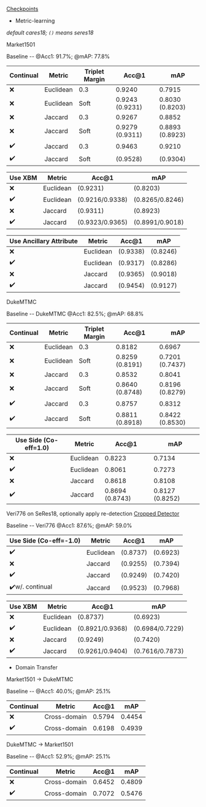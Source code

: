 [Checkpoints](https://drive.google.com/drive/folders/1GC8CXXfMbfCR_-hJaMKGTNUx2-XU9Gp4?usp=sharing)
* Metric-learning

*default cares18; `()` means seres18*

Market1501 

Baseline -- @Acc1: 91.7%; @mAP: 77.8%

| Continual | Metric    | Triplet Margin | Acc@1           | mAP             |
|-----------|-----------|----------------|-----------------|-----------------|
| ❌         | Euclidean | 0.3            | 0.9240          | 0.7915          |
| ❌         | Euclidean | Soft           | 0.9243 (0.9231) | 0.8030 (0.8203) |
| ❌         | Jaccard   | 0.3            | 0.9267          | 0.8852          |
| ❌         | Jaccard   | Soft           | 0.9279 (0.9311) | 0.8893 (0.8923) |
| ✔️        | Jaccard   | 0.3            | 0.9463          | 0.9210          |
| ✔️        | Jaccard   | Soft           | (0.9528)        | (0.9304)        |

| Use XBM | Metric    | Acc@1           | mAP             |
|---------|-----------|-----------------|-----------------|
| ❌       | Euclidean | (0.9231)        | (0.8203)        |
| ✔️      | Euclidean | (0.9216/0.9338) | (0.8265/0.8246) |
| ❌       | Jaccard   | (0.9311)        | (0.8923)        |
| ✔️      | Jaccard   | (0.9323/0.9365) | (0.8991/0.9018) |


| Use Ancillary Attribute | Metric    | Acc@1    | mAP      |
|-------------------------|-----------|----------|----------|
| ❌                       | Euclidean | (0.9338) | (0.8246) |
| ✔️                      | Euclidean | (0.9317) | (0.8286) |
| ❌                       | Jaccard   | (0.9365) | (0.9018) |
| ✔️                      | Jaccard   | (0.9454) | (0.9127) |

DukeMTMC

Baseline -- DukeMTMC @Acc1: 82.5%; @mAP: 68.8%

| Continual | Metric    | Triplet Margin | Acc@1           | mAP             |
|-----------|-----------|----------------|-----------------|-----------------|
| ❌         | Euclidean | 0.3            | 0.8182          | 0.6967          |
| ❌         | Euclidean | Soft           | 0.8259 (0.8191) | 0.7201 (0.7437) |
| ❌         | Jaccard   | 0.3            | 0.8532          | 0.8041          |
| ❌         | Jaccard   | Soft           | 0.8640 (0.8748) | 0.8196 (0.8279) |
| ✔️        | Jaccard   | 0.3            | 0.8757          | 0.8312          |
| ✔️        | Jaccard   | Soft           | 0.8811 (0.8918) | 0.8422 (0.8530) |

| Use Side (Co-eff=1.0) | Metric    | Acc@1           | mAP             |
|-----------------------|-----------|-----------------|-----------------|
| ❌                     | Euclidean | 0.8223          | 0.7134          |
| ✔️                    | Euclidean | 0.8061          | 0.7273          |
| ❌                     | Jaccard   | 0.8618          | 0.8108          |
| ✔️                    | Jaccard   | 0.8694 (0.8743) | 0.8127 (0.8252) |

Veri776 on SeRes18, optionally apply re-detection [Cropped Detector](https://drive.google.com/file/d/1SYwGRfH9fSAt_keZahbDFMVhjscD5kZ9/view?usp=drive_link)

Baseline -- Veri776 @Acc1: 87.6%; @mAP: 59.0%

| Use Side (Co-eff=-1.0) | Metric    | Acc@1    | mAP      |
|------------------------|-----------|----------|----------|
| ✔️                     | Euclidean | (0.8737) | (0.6923) |
| ❌                      | Jaccard   | (0.9255) | (0.7394) |
| ✔️                     | Jaccard   | (0.9249) | (0.7420) |
| ✔️w/. continual        | Jaccard   | (0.9523) | (0.7968) |

| Use XBM | Metric    | Acc@1           | mAP             |
|---------|-----------|-----------------|-----------------|
| ❌       | Euclidean | (0.8737)        | (0.6923)        |
| ✔️      | Euclidean | (0.8921/0.9368) | (0.6984/0.7229) |
| ❌       | Jaccard   | (0.9249)        | (0.7420)        |
| ✔️      | Jaccard   | (0.9261/0.9404) | (0.7616/0.7873) |

* Domain Transfer

Market1501 -> DukeMTMC

Baseline -- @Acc1: 40.0%; @mAP: 25.1%

| Continual | Metric       | Acc@1  | mAP    |
|-----------|--------------|--------|--------|
| ❌         | Cross-domain | 0.5794 | 0.4454 |
| ✔️        | Cross-domain | 0.6198 | 0.4939 |

DukeMTMC -> Market1501

Baseline -- @Acc1: 52.9%; @mAP: 25.1%

| Continual | Metric       | Acc@1  | mAP    |
|-----------|--------------|--------|--------|
| ❌         | Cross-domain | 0.6452 | 0.4809 |
| ✔️        | Cross-domain | 0.7072 | 0.5476 |